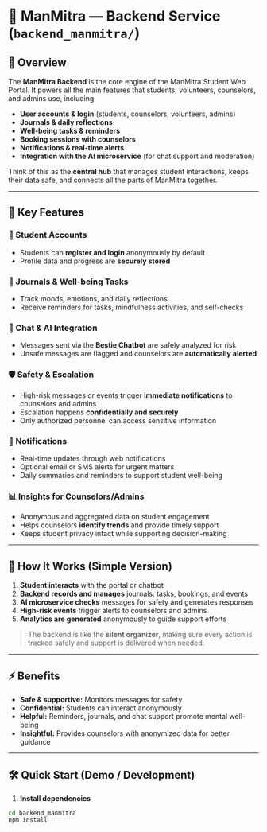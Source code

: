# 🧩 ManMitra — Backend Service (`backend_manmitra/`)

## 📖 Overview
The **ManMitra Backend** is the core engine of the ManMitra Student Web Portal. It powers all the main features that students, volunteers, counselors, and admins use, including:

- **User accounts & login** (students, counselors, volunteers, admins)  
- **Journals & daily reflections**  
- **Well-being tasks & reminders**  
- **Booking sessions with counselors**  
- **Notifications & real-time alerts**  
- **Integration with the AI microservice** (for chat support and moderation)  

Think of this as the **central hub** that manages student interactions, keeps their data safe, and connects all the parts of ManMitra together.

---

## 🚀 Key Features

### 👤 Student Accounts
- Students can **register and login** anonymously by default  
- Profile data and progress are **securely stored**  

### 📝 Journals & Well-being Tasks
- Track moods, emotions, and daily reflections  
- Receive reminders for tasks, mindfulness activities, and self-checks  

### 💬 Chat & AI Integration
- Messages sent via the **Bestie Chatbot** are safely analyzed for risk  
- Unsafe messages are flagged and counselors are **automatically alerted**  

### 🛡️ Safety & Escalation
- High-risk messages or events trigger **immediate notifications** to counselors and admins  
- Escalation happens **confidentially and securely**  
- Only authorized personnel can access sensitive information  

### 🔔 Notifications
- Real-time updates through web notifications  
- Optional email or SMS alerts for urgent matters  
- Daily summaries and reminders to support student well-being  

### 📊 Insights for Counselors/Admins
- Anonymous and aggregated data on student engagement  
- Helps counselors **identify trends** and provide timely support  
- Keeps student privacy intact while supporting decision-making  

---

## 🧩 How It Works (Simple Version)
1. **Student interacts** with the portal or chatbot  
2. **Backend records and manages** journals, tasks, bookings, and events  
3. **AI microservice checks** messages for safety and generates responses  
4. **High-risk events** trigger alerts to counselors and admins  
5. **Analytics are generated** anonymously to guide support efforts  

> The backend is like the **silent organizer**, making sure every action is tracked safely and support is delivered when needed.

---

## ⚡ Benefits
- **Safe & supportive:** Monitors messages for safety  
- **Confidential:** Students can interact anonymously  
- **Helpful:** Reminders, journals, and chat support promote mental well-being  
- **Insightful:** Provides counselors with anonymized data for better guidance  

---

## 🛠️ Quick Start (Demo / Development)
1. **Install dependencies**
```bash
cd backend_manmitra
npm install
